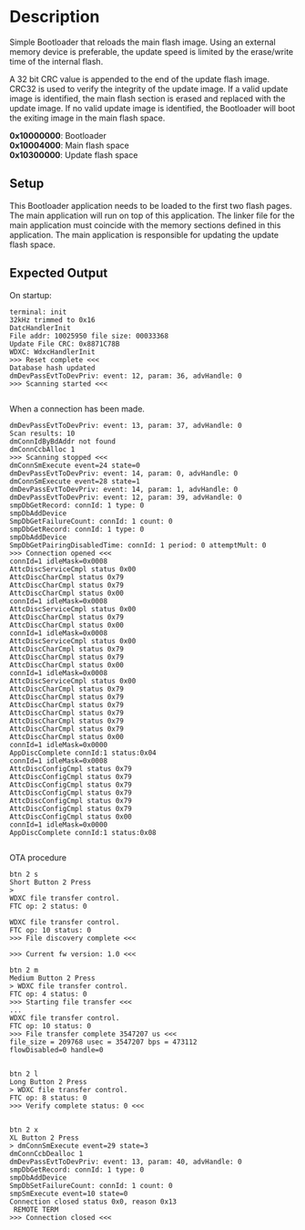 # Description

Simple Bootloader that reloads the main flash image. Using an external memory device is preferable,
the update speed is limited by the erase/write time of the internal flash.

A 32 bit CRC value is appended to the end of the update flash image. 
CRC32 is used to verify the integrity of the update image. If a valid update image is identified,
the main flash section is erased and replaced with the update image. If no valid update image
is identified, the Bootloader will boot the exiting image in the main flash space.

__0x10000000__: Bootloader  
__0x10004000__: Main flash space  
__0x10300000__: Update flash space

## Setup

This Bootloader application needs to be loaded to the first two flash pages. The main application
will run on top of this application. The linker file for the main application must coincide 
with the memory sections defined in this application. The main application is responsible 
for updating the update flash space.

 
## Expected Output

On startup:
```
terminal: init
32kHz trimmed to 0x16
DatcHandlerInit
File addr: 10025950 file size: 00033368
Update File CRC: 0x8871C78B
WDXC: WdxcHandlerInit
>>> Reset complete <<<
Database hash updated
dmDevPassEvtToDevPriv: event: 12, param: 36, advHandle: 0
>>> Scanning started <<<
                                                     
```

When a connection has been made.
```
dmDevPassEvtToDevPriv: event: 13, param: 37, advHandle: 0
Scan results: 10
dmConnIdByBdAddr not found
dmConnCcbAlloc 1
>>> Scanning stopped <<<
dmConnSmExecute event=24 state=0
dmDevPassEvtToDevPriv: event: 14, param: 0, advHandle: 0
dmConnSmExecute event=28 state=1
dmDevPassEvtToDevPriv: event: 14, param: 1, advHandle: 0
dmDevPassEvtToDevPriv: event: 12, param: 39, advHandle: 0
smpDbGetRecord: connId: 1 type: 0
smpDbAddDevice
SmpDbGetFailureCount: connId: 1 count: 0
smpDbGetRecord: connId: 1 type: 0
smpDbAddDevice
SmpDbGetPairingDisabledTime: connId: 1 period: 0 attemptMult: 0
>>> Connection opened <<<
connId=1 idleMask=0x0008
AttcDiscServiceCmpl status 0x00
AttcDiscCharCmpl status 0x79
AttcDiscCharCmpl status 0x79
AttcDiscCharCmpl status 0x00
connId=1 idleMask=0x0008
AttcDiscServiceCmpl status 0x00
AttcDiscCharCmpl status 0x79
AttcDiscCharCmpl status 0x00
connId=1 idleMask=0x0008
AttcDiscServiceCmpl status 0x00
AttcDiscCharCmpl status 0x79
AttcDiscCharCmpl status 0x79
AttcDiscCharCmpl status 0x00
connId=1 idleMask=0x0008
AttcDiscServiceCmpl status 0x00
AttcDiscCharCmpl status 0x79
AttcDiscCharCmpl status 0x79
AttcDiscCharCmpl status 0x79
AttcDiscCharCmpl status 0x79
AttcDiscCharCmpl status 0x79
AttcDiscCharCmpl status 0x79
AttcDiscCharCmpl status 0x00
connId=1 idleMask=0x0000
AppDiscComplete connId:1 status:0x04
connId=1 idleMask=0x0008
AttcDiscConfigCmpl status 0x79
AttcDiscConfigCmpl status 0x79
AttcDiscConfigCmpl status 0x79
AttcDiscConfigCmpl status 0x79
AttcDiscConfigCmpl status 0x79
AttcDiscConfigCmpl status 0x79
AttcDiscConfigCmpl status 0x00
connId=1 idleMask=0x0000
AppDiscComplete connId:1 status:0x08
                                                                    
```

OTA procedure
```
btn 2 s
Short Button 2 Press
> 
WDXC file transfer control.
FTC op: 2 status: 0

WDXC file transfer control.
FTC op: 10 status: 0
>>> File discovery complete <<<

>>> Current fw version: 1.0 <<<                                              
                                                                              
btn 2 m                                                                       
Medium Button 2 Press                                                         
> WDXC file transfer control.                                                 
FTC op: 4 status: 0                                                           
>>> Starting file transfer <<<
... 
WDXC file transfer control.
FTC op: 10 status: 0
>>> File transfer complete 3547207 us <<<
file_size = 209768 usec = 3547207 bps = 473112
flowDisabled=0 handle=0


btn 2 l                                                                       
Long Button 2 Press                                                           
> WDXC file transfer control.                                                 
FTC op: 8 status: 0                                                           
>>> Verify complete status: 0 <<< 


btn 2 x                                                                       
XL Button 2 Press                                                             
> dmConnSmExecute event=29 state=3                                            
dmConnCcbDealloc 1                                                            
dmDevPassEvtToDevPriv: event: 13, param: 40, advHandle: 0                     
smpDbGetRecord: connId: 1 type: 0                                             
smpDbAddDevice                                                                
SmpDbSetFailureCount: connId: 1 count: 0                                      
smpSmExecute event=10 state=0                                                 
Connection closed status 0x0, reason 0x13                                     
 REMOTE TERM                                                                  
>>> Connection closed <<<
```

